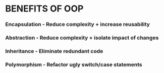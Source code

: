 # BENEFITS OF OOP

<h3>Encapsulation - <span>Reduce complexity + increase reusability</span></h3>

<h3>Abstraction - <span>Reduce complexity + isolate impact of changes</span></h3>

<h3>Inheritance - <span>Eliminate redundant code</span></h3>

<h3>Polymorphism - <span>Refactor ugly switch/case statements</span></h3>

